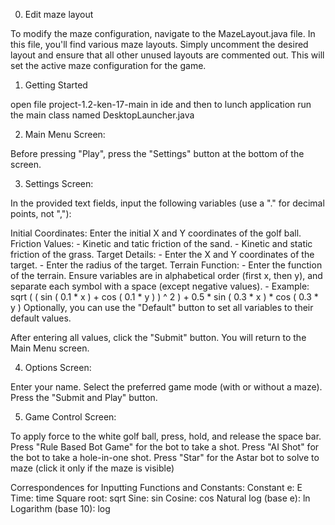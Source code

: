 0. Edit maze layout

 To modify the maze configuration, navigate to the MazeLayout.java file. In this file, you'll find various maze layouts. Simply    uncomment the desired layout and ensure that all other unused layouts are commented out. This will set the active maze configuration  for the game.

1.  Getting Started 

   open file project-1.2-ken-17-main in ide and then to lunch application run the main class named DesktopLauncher.java

2. Main Menu Screen:

Before pressing "Play", press the "Settings" button at the bottom of the screen.

3. Settings Screen:

In the provided text fields, input the following variables (use a "." for decimal points, not ","):

 Initial Coordinates: Enter the initial X and Y coordinates of the golf ball.
 Friction Values:
    - Kinetic and tatic friction of the sand.
    - Kinetic and static friction of the grass.
 Target Details:
    - Enter the X and Y coordinates of the target.
    - Enter the radius of the target.
 Terrain Function:
    - Enter the function of the terrain. Ensure variables are in alphabetical order (first x, then y), and separate each symbol with a space (except negative values).
    - Example: sqrt ( ( sin ( 0.1 * x ) + cos ( 0.1 * y ) ) ^ 2 ) + 0.5 * sin ( 0.3 * x ) * cos ( 0.3 * y )
Optionally, you can use the "Default" button to set all variables to their default values.

After entering all values, click the "Submit" button. You will return to the Main Menu screen.

4. Options Screen:

Enter your name.
Select the preferred game mode (with or without a maze).
Press the "Submit and Play" button.

5. Game Control Screen:

To apply force to the white golf ball, press, hold, and release the space bar.
Press "Rule Based Bot Game" for the bot to take a shot.
Press "AI Shot" for the bot to take a hole-in-one shot.
Press "Star" for the Astar bot to solve to maze (click it only if the maze is visible)

Correspondences for Inputting Functions and Constants:
Constant e: E
Time: time
Square root: sqrt
Sine: sin
Cosine: cos
Natural log (base e): ln
Logarithm (base 10): log